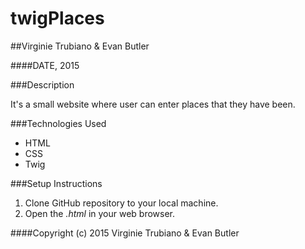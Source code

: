 # twigPlaces

##Virginie Trubiano & Evan Butler

####DATE, 2015

###Description

It's a small website where user can enter places that they have been.

###Technologies Used

* HTML
* CSS
* Twig

###Setup Instructions

1. Clone GitHub repository to your local machine.
1. Open the *.html* in your web browser.

####Copyright (c) 2015 Virginie Trubiano & Evan Butler
